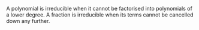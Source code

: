 A polynomial is irreducible when it cannot be factorised into
polynomials of a lower degree. A fraction is irreducible when its terms
cannot be cancelled down any further.
